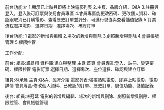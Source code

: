 前台功能:/n
1.顯示已上映與即將上映電影列表
2.主頁、品牌介紹、Q&A
3.註冊與登入，登入後可訂票與使用會員專區
4.會員專區能更改密碼、更改個人資料、確認跟取消已訂購電影、查看歷史訂單並評分、可進行儲值與查看儲值紀錄
5.訂票流程選擇電影、選擇日期、選擇場次、確認訂單

後台功能:
1.電影的新增與編輯
2.場次的新增與刪除
3.劇照新增與刪除
4.會員帳號管理
5.權限控管

工作分配:

前台:
組長:邱昱翔
資料庫:建立與整理
主頁:首頁
會員專區:登入、註冊、變更密碼、權限控管
電影訂票:選擇日期、選擇場次、座位選擇、確認與建立訂單

組員:林承翰
主頁:Q&A、品牌介紹
電影列表:強檔熱映電影、即將上映電影、電影詳情
會員專區:修改個人資料、已確認的訂單、歷史訂單、儲值功能、儲值記錄

後台:
組員:林冠延
電影的新增與編輯、場次的新增與刪除、劇照新增與刪除、權限控管、會員帳號管理
